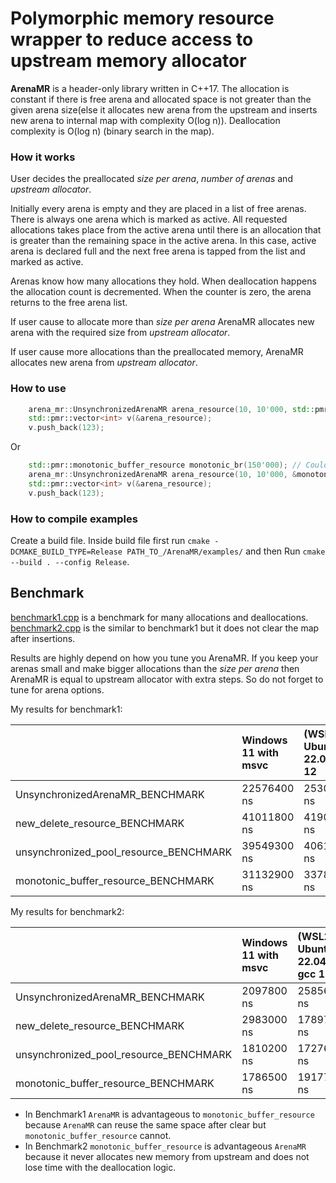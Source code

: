 # Polymorphic memory resource wrapper to reduce access to upstream memory allocator 

**ArenaMR** is a header-only library written in C++17.
The allocation is constant if there is free arena and allocated space is not greater than the given arena size(else it allocates new arena from the upstream and inserts new arena to internal map with complexity O(log n)). Deallocation complexity is O(log n) (binary search in the map).

### How it works

User decides the preallocated *size per arena*, *number of arenas* and *upstream allocator*.

Initially every arena is empty and they are placed in a list of free arenas. There is always one arena which is marked as active. All requested allocations takes place from the active arena until there is an allocation that is greater than the remaining space in the active arena. In this case, active arena is declared full and the next free arena is tapped from the list and marked as active.

Arenas know how many allocations they hold. When deallocation happens the allocation count is decremented. When the counter is zero, the arena returns to the free arena list.

If user cause to allocate more than *size per arena* ArenaMR allocates new arena with the required size from *upstream allocator*.

If user cause more allocations than the preallocated memory, ArenaMR allocates new arena from  *upstream allocator*.

### How to use

```c++
    arena_mr::UnsynchronizedArenaMR arena_resource(10, 10'000, std::pmr::new_delete_resource());
    std::pmr::vector<int> v(&arena_resource);
    v.push_back(123);
```
Or

```c++
    std::pmr::monotonic_buffer_resource monotonic_br(150'000); // Could be any pmr resource
    arena_mr::UnsynchronizedArenaMR arena_resource(10, 10'000, &monotonic_br);
    std::pmr::vector<int> v(&arena_resource);
    v.push_back(123);
```

### How to compile examples

Create a build file. Inside build file first run `cmake -DCMAKE_BUILD_TYPE=Release PATH_TO_/ArenaMR/examples/` and then Run `cmake --build . --config Release`.

## Benchmark

[benchmark1.cpp](examples/benchmark1.cpp) is a benchmark for many allocations and deallocations. 
[benchmark2.cpp](examples/benchmark2.cpp) is the similar to benchmark1 but it does not clear the map after insertions.

Results are highly depend on how you tune you ArenaMR. If you keep your arenas small and make bigger allocations than the *size per arena* then ArenaMR is equal to upstream allocator with extra steps. So do not forget to tune for arena options.

My results for benchmark1:

|                                           | Windows 11 with msvc | (WSL2) Ubuntu-22.04 gcc 12 |
| :-                                        | :-                   | :-                         |
| UnsynchronizedArenaMR_BENCHMARK           | 22576400 ns          | 25308746 ns                |
| new_delete_resource_BENCHMARK             | 41011800 ns          | 41900324 ns                |
| unsynchronized_pool_resource_BENCHMARK    | 39549300 ns          | 40610310 ns                |
| monotonic_buffer_resource_BENCHMARK       | 31132900 ns          | 33789794 ns                |

My results for benchmark2:

|                                           | Windows 11 with msvc | (WSL2) Ubuntu-22.04 gcc 12 |
| :-                                        | :-                   | :-                         |
| UnsynchronizedArenaMR_BENCHMARK           | 2097800 ns           | 2585661 ns                 |
| new_delete_resource_BENCHMARK             | 2983000 ns           | 1789722 ns                 |
| unsynchronized_pool_resource_BENCHMARK    | 1810200 ns           | 1727625 ns                 |
| monotonic_buffer_resource_BENCHMARK       | 1786500 ns           | 1917775 ns                 |

- In Benchmark1 `ArenaMR` is advantageous to `monotonic_buffer_resource` because `ArenaMR` can reuse the same space after clear but  `monotonic_buffer_resource` cannot.
- In Benchmark2 `monotonic_buffer_resource` is advantageous `ArenaMR` because it never allocates new memory from upstream and does not lose time with the deallocation logic.